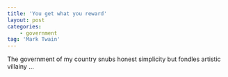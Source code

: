 ```yaml
---
title: 'You get what you reward'
layout: post
categories:
    - government
tag: 'Mark Twain'
---
```


The government of my country snubs honest simplicity but fondles artistic villainy …